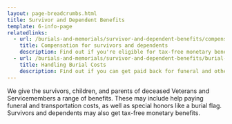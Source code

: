 ```yaml
---
layout: page-breadcrumbs.html
title: Survivor and Dependent Benefits
template: 6-info-page
relatedlinks:
  - url: /burials-and-memorials/survivor-and-dependent-benefits/compensation
    title: Compensation for survivors and dependents 
    description: Find out if you're eligible for tax-free monetary benefits.
  - url: /burials-and-memorials/survivor-and-dependent-benefits/burial-costs
    title: Handling Burial Costs
    description: Find out if you can get paid back for funeral and other burial costs.
---
```


We give the survivors, children, and parents of deceased Veterans and Servicemembers a range of benefits. These may include help paying funeral and transportation costs, as well as special honors like a burial flag. Survivors and dependents may also get tax-free monetary benefits.
